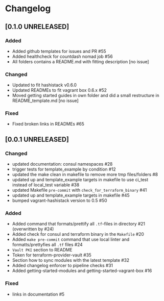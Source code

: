 # Changelog

## [0.1.0 UNRELEASED]

### Added
- Added github templates for issues and PR #55
- Added healthcheck for countdash nomad job #56
- All folders contains a README.md with fitting description [no issue]

### Changed
- Updated to fit hashistack v0.6.0
- Updated READMEs to fit vagrant box 0.6.x #52
- Moved getting started guides in own folder and did a small restructure in README_template.md [no issue]

### Fixed
- Fixed broken links in READMEs #65

## [0.0.1 UNRELEASED]

### Changed

- updated documentation: consul namespaces #28
- trigger tests for template_example by condition #12
- updated the make clean in makefile to remove more tmp files/folders #8
- updated up and template_example targets in makefile to use ci_test instead of local_test variable #38
- updated Makefile `pre-commit` with `check_for_terraform_binary` #41
- updated up and template_example targets in makefile #45
- bumped vagrant-hashistack version to 0.5 #50

### Added

- Added command that formats/prettify all `.tf`-files in directory #21 (overwritten by #24)
- Added check for consul and terraform binary in the `Makefile` #20
- Added `make pre-commit` command that use local linter and formatts/prettyfies all `.tf` files #24
- `Vault PKI` section to README
- Token for terraform-provider-vault #35
- Section how to sync modules with the latest template #32
- Added changelog enforcer to pipeline checks #31
- Added getting-started-modules and getting-started-vagrant-box #16

### Fixed

- links in documentation #5
